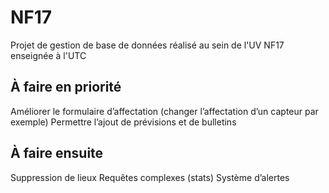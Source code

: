 NF17
====

Projet de gestion de base de données réalisé au sein de l'UV NF17 enseignée à l'UTC

## À faire en priorité

Améliorer le formulaire d’affectation (changer l’affectation d’un capteur par exemple)
Permettre l’ajout de prévisions et de bulletins

## À faire ensuite

Suppression de lieux
Requêtes complexes (stats)
Système d’alertes
